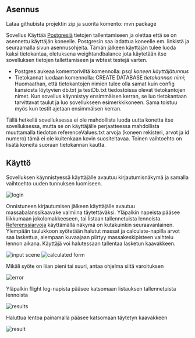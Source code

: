 ## Asennus

Lataa githubista projektin zip ja suorita komento: mvn package

Sovellus Käyttää [Postgresiä](https://www.postgresql.org/download/) tietojen tallentamiseen ja olettaa että se on asennettu käyttäjän koneelle. Postgresin saa ladattua koneelle em. linkistä ja seuraamalla sivun asennusohjeita.
Tämän jälkeen käyttäjän tulee luoda kaksi tietokantaa, oletuksena weightandbalance jota käytetään itse sovelluksen tietojen tallettamiseen ja wbtest testejä varten.
* Postgres aukeaa komentoriviltä komennolla: psql *koneen käyttäjätunnus*
* Tietokannat luodaan komennolla: CREATE DATABASE *tietokannan nimi*;
Huomaathan, että tietokantojen nimien tulee olla samat kuin config kansiosta löytyvien db.txt ja testDb.txt tiedostoissa olevat tietokantojen nimet.
Kun sovellus käynnistyy ensimmäisen kerran, se luo tietokantaan tarvittavat taulut ja luo sovellukseen esimerkkikoneen. Sama toistuu myös kun testit ajetaan ensimmäisen kerran.

Tällä hetkellä sovelluksessa ei ole mahdollista luoda uutta konetta itse sovelluksessa, mutta se on käyttäjälle perjaatteessa mahdollista muuttamalla tiedoton referenceValues.txt arvoja (koneen rekisteri, arvot ja id numero) tämä ei ole kuitenkaan kovin suositeltavaa.
Toinen vaihtoehto on lisätä koneita suoraan tietokannan kautta.

## Käyttö

Sovelluksen käynnistyessä käyttäjälle avautuu kirjautumisnäkymä ja samalla vaihtoehto uuden tunnuksen luomiseen.

![login](https://github.com/SPitkanen/ot-harjoitustyo/blob/master/dokumentaatio/kuvat/wbappLogin.png)

Onnistuneen kirjautumisen jälkeen käyttäjälle avautuu massabalanssikaavake valmiina täytettäväksi.
Yläpalkin napeista pääsee liikkumaan jokolomakkeeseen, tai listaan tallennetuista lennoista.
[Referenssiarvoja](https://github.com/SPitkanen/ot-harjoitustyo/blob/master/dokumentaatio/referenceValues.txt) käyttämällä näkymä on kutakuinkin seuraavanlainen.
Ylempään taulukkoon syötetään halutut massat ja calculate-napilla arvot saa laskettua, alempaan kuvaajaan piirtyy massakeskipisteen vaihtelu lennon aikana.
Käyttäjä voi halutessaan tallentaa lasketun kaavakkeen.

![input scene](https://github.com/SPitkanen/ot-harjoitustyo/blob/master/dokumentaatio/kuvat/wbappWBInput.png)
![calculated form](https://github.com/SPitkanen/ot-harjoitustyo/blob/master/dokumentaatio/kuvat/wbappFilledForm.png)

Mikäli syöte on liian pieni tai suuri, antaa ohjelma siitä varoituksen

![error](https://github.com/SPitkanen/ot-harjoitustyo/blob/master/dokumentaatio/kuvat/wbappIncorrectInput.png)

Yläpalkin flight log-napista pääsee katsomaan listauksen tallennetuista lennoista

![results](https://github.com/SPitkanen/ot-harjoitustyo/blob/master/dokumentaatio/kuvat/wbappFlightLog.png)

Haluttua lentoa painamalla pääsee katsomaan täytetyn kaavakkeen

![result](https://github.com/SPitkanen/ot-harjoitustyo/blob/master/dokumentaatio/kuvat/wbappFlightLogResult.png)
